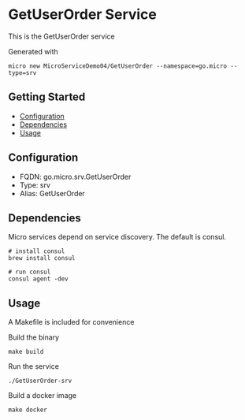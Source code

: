 # GetUserOrder Service

This is the GetUserOrder service

Generated with

```
micro new MicroServiceDemo04/GetUserOrder --namespace=go.micro --type=srv
```

## Getting Started

- [Configuration](#configuration)
- [Dependencies](#dependencies)
- [Usage](#usage)

## Configuration

- FQDN: go.micro.srv.GetUserOrder
- Type: srv
- Alias: GetUserOrder

## Dependencies

Micro services depend on service discovery. The default is consul.

```
# install consul
brew install consul

# run consul
consul agent -dev
```

## Usage

A Makefile is included for convenience

Build the binary

```
make build
```

Run the service
```
./GetUserOrder-srv
```

Build a docker image
```
make docker
```